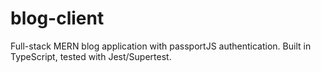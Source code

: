 # blog-client

Full-stack MERN blog application with passportJS authentication. Built in TypeScript, tested with Jest/Supertest. 

